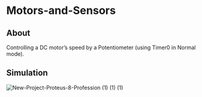 # Motors-and-Sensors

## About
Controlling a DC motor’s speed by a Potentiometer (using Timer0 in Normal mode).

## Simulation
![New-Project-Proteus-8-Profession (1) (1) (1)](https://user-images.githubusercontent.com/32434683/97025255-19dab100-1558-11eb-981a-7dd8f2c8b658.gif)

